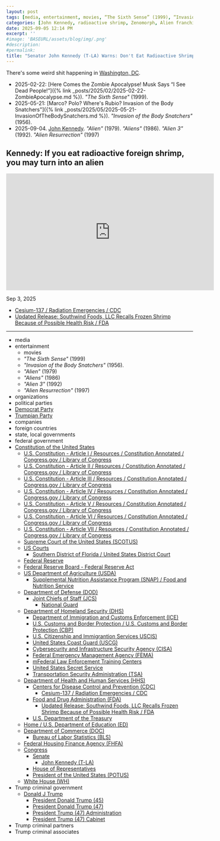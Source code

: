 ```yaml
---
layout: post
tags: [media, entertainment, movies, “The Sixth Sense” (1999), “Invasion of the Body Snatchers” (1956)., “Alien” (1979), “Aliens” (1986), “Alien 3” (1992), “Alien Resurrection” (1997), organizations, political parties, Democrat Party, Trumpian Party, companies, foreign countries, state local governments, federal government, Constitution of the United States, U.S. Constitution - Article I / Resources / Constitution Annotated / Congress.gov / Library of Congress, U.S. Constitution - Article II / Resources / Constitution Annotated / Congress.gov / Library of Congress, U.S. Constitution - Article III / Resources / Constitution Annotated / Congress.gov / Library of Congress, U.S. Constitution - Article IV / Resources / Constitution Annotated / Congress.gov / Library of Congress, U.S. Constitution - Article V / Resources / Constitution Annotated / Congress.gov / Library of Congress, U.S. Constitution - Article VI / Resources / Constitution Annotated / Congress.gov / Library of Congress, U.S. Constitution - Article VII / Resources / Constitution Annotated / Congress.gov / Library of Congress, Supreme Court of the United States (SCOTUS), US Courts, Southern District of Florida / United States District Court, Federal Reserve, Federal Reserve Board - Federal Reserve Act, US Department of Agriculture (USDA), Supplemental Nutrition Assistance Program (SNAP) / Food and Nutrition Service, Department of Defense (DOD), Joint Chiefs of Staff (JCS), National Guard, Department of Homeland Security (DHS), Department of Immigration and Customs Enforcement (ICE), U.S. Customs and Border Protection / U.S. Customs and Border Protection (CBP), U.S. Citizenship and Immigrantion Services USCIS), United States Coast Guard (USCG), Cybersecurity and Infrastructure Security Agency (CISA), Federal Emergency Management Agency (FEMA), mFederal Law Enforcement Training Centers, United States Secret Service, Transportation Security Administration (TSA), Department of Health and Human Services (HHS), Centers for Disease Control and Prevention (CDC), Cesium-137 / Radiation Emergencies / CDC, Food and Drug Administration (FDA), Updated Release – Southwind Foods LLC Recalls Frozen Shrimp Because of Possible Health Risk / FDA, U.S. Department of the Treasury, Home / U.S. Department of Education (ED), Department of Commerce (DOC), Bureau of Labor Statistics (BLS), Federal Housing Finance Agency (FHFA), Congress, Senate, John Kennedy (T-LA), House of Representatives, President of the United States (POTUS), White House (WH), Trump criminal government, Donald J Trump, President Donald Trump (45), President Donald Trump (47), President Trump (47) Administration, President Trump (47) Cabinet, Trump criminal partners, Trump criminal associates]
categories: [John Kennedy, radioactive shrimp, Zenomorph, Alien franchise, Department of Health and Human Services (HHS), Centers for Disease Control and Prevention (CDC), Food and Drug Administration (FDA), food safety, youtube, vidro]
date: 2025-09-05 12:14 PM
excerpt: ''
#image: 'BASEURL/assets/blog/img/.png'
#description:
#permalink:
title: "Senator John Kennedy (T-LA) Warns: Don't Eat Radioactive Shrimp☢️🍤☢️. You Will Turn Into a Zenomorph (The Alien in “Alien”)"
---
```


There's some weird shit happening in [Washington, DC](https://www.congress.gov/).

- 2025-02-22: [Here Comes the Zombie Apocalypse! Musk Says  “I See Dead People!”]({% link _posts/2025/02/2025-02-22-ZombieApocalypse.md %}). *"The Sixth Sense"* (1999).
- 2025-05-21: [Marco? Polo? Where's Rubio? Invasion of the Body Snatchers"]({% link _posts/2025/05/2025-05-21-InvasionOfTheBodySnatchers.md %}). *"Invasion of the Body Snatchers"* (1956).
- 2025-09-04. [John Kennedy](https://www.kennedy.senate.gov/). *"Alien"* (1979). *"Aliens"* (1986). *"Alien 3"* (1992). *"Alien Resurrection"* (1997)

## Kennedy: If you eat radioactive foreign shrimp, you may turn into an alien

<iframe width="560" height="315" src="https://www.youtube.com/embed/fqTXxkjFNko?si=4rV6GrvFHOGirUrB" title="YouTube video player" frameborder="0" allow="accelerometer; autoplay; clipboard-write; encrypted-media; gyroscope; picture-in-picture; web-share" referrerpolicy="strict-origin-when-cross-origin" allowfullscreen></iframe>

Sep 3, 2025

- [Cesium-137 / Radiation Emergencies / CDC](https://www.cdc.gov/radiation-emergencies/hcp/isotopes/cesium-137.html)
- [Updated Release: Southwind Foods, LLC Recalls Frozen Shrimp Because of Possible Health Risk / FDA](https://www.fda.gov/safety/recalls-market-withdrawals-safety-alerts/updated-release-southwind-foods-llc-recalls-frozen-shrimp-because-possible-health-risk)

----
- media
- entertainment 
    - movies
    - *"The Sixth Sense"* (1999)
    - *"Invasion of the Body Snatchers"* (1956).
    - *"Alien"* (1979)
    - *"Aliens"* (1986)
    - *"Alien 3"* (1992)
    - *"Alien Resurrection"* (1997)
- organizations
- political parties
- [Democrat Party](https://www.democrats.org/)
- [Trumpian Party](https://www.gop.com/)
- companies 
- foreign countries 
- state, local governments 
- federal government 
- [Constitution of the United States](https://constitution.congress.gov/)
    - [U.S. Constitution - Article I / Resources / Constitution Annotated / Congress.gov / Library of Congress](https://constitution.congress.gov/constitution/article-1/)
    - [U.S. Constitution - Article II / Resources / Constitution Annotated / Congress.gov / Library of Congress](https://constitution.congress.gov/constitution/article-2/)
    - [U.S. Constitution - Article III / Resources / Constitution Annotated / Congress.gov / Library of Congress](https://constitution.congress.gov/constitution/article-3/)
    - [U.S. Constitution - Article IV / Resources / Constitution Annotated / Congress.gov / Library of Congress](https://constitution.congress.gov/constitution/article-4/)
    - [U.S. Constitution - Article V / Resources / Constitution Annotated / Congress.gov / Library of Congress](https://constitution.congress.gov/constitution/article-5/)
    - [U.S. Constitution - Article VI / Resources / Constitution Annotated / Congress.gov / Library of Congress](https://constitution.congress.gov/constitution/article-6/)
    - [U.S. Constitution - Article VII / Resources / Constitution Annotated / Congress.gov / Library of Congress](https://constitution.congress.gov/constitution/article-7/)
    - [Supreme Court of the United States (SCOTUS)](https://www.supremecourt.gov/)
    - [US Courts](https://www.uscourts.gov/)
        - [Southern District of Florida / United States District Court](https://www.flsd.uscourts.gov/)
    - [Federal Reserve](https;//www.federalreserve.gov/)
    - [Federal Reserve Board - Federal Reserve Act](https://www.federalreserve.gov/aboutthefed/fract.htm)
    - [US Department of Agriculture (USDA)](https://www.usda.gov/)
        - [Supplemental Nutrition Assistance Program (SNAP) / Food and Nutrition Service](https://www.fns.usda.gov/snap/supplemental-nutrition-assistance-program)
    - [Department of Defense (DOD)](https://www.defense.gov/)
        - [Joint Chiefs of Staff (JCS)](https://www.jcs.mil/)
            - [National Guard](https://www.nationalguard.mil/)
    - [Department of Homeland Security (DHS)](https://www.dhs.gov/)
        - [Department of Immigration and Customs Enforcement (ICE)](https://www.ice.gov/)
        - [U.S. Customs and Border Protection / U.S. Customs and Border Protection (CBP)](https://www.cbp.gov/)
        - [U.S. Citizenship and Immigrantion Services USCIS)](https://www.uscis.gov/)
        - [United States Coast Guard (USCG)](https://www.uscg.mil/)
        - [Cybersecurity and Infrastructure Security Agency (CISA)](https://www.cisa.gov/)
        - [Federal Emergency Management Agency (FEMA)](https://www.fema.gov/home)
        - [mFederal Law Enforcement Training Centers](https://www.fletc.gov/)
        - [United States Secret Service](https://www.secretservice.gov/)
        - [Transportation Security Administration (TSA)](https://www.tsa.gov/)
    - [Department of Health and Human Services (HHS)](https://www.hhs.gov%)
        - [Centers for Disease Control and Prevention (CDC)](https://www.cdc.gov/)
            - [Cesium-137 / Radiation Emergencies / CDC](https://www.cdc.gov/radiation-emergencies/hcp/isotopes/cesium-137.html)
        - [Food and Drug Administration (FDA)](https://www.fda.gov/)
            - [Updated Release: Southwind Foods, LLC Recalls Frozen Shrimp Because of Possible Health Risk / FDA](https://www.fda.gov/safety/recalls-market-withdrawals-safety-alerts/updated-release-southwind-foods-llc-recalls-frozen-shrimp-because-possible-health-risk)
        - [U.S. Department of the Treasury](https://home.treasury.gov/)
    - [Home / U.S. Department of Education (ED)](http://www.ed.gov/)
    - [Department of Commerce (DOC)](https://www.commerce.gov/)
        - [Bureau of Labor Statistics (BLS)](https://www.bls.gov/)
    - [Federal Housing Finance Agency (FHFA)](https://www.fhfa.gov/)
    - [Congress](https://www.congress.gov/)
        - [Senate](https://www.senate.gov/)
            - [John Kennedy (T-LA)](https://www.kennedy.senate.gov/)
        - [House of Representatives](https://www.house.gov/)
        - [President of the United States (POTUS)](https://www.whitehouse.gov/)
    - [White House (WH)](https://www.whitehouse.gov/)
- Trump criminal government 
    - [Donald J Trump](https://www.donaldjtrump.com/)
         - [President Donald Trump (45)](https://trumpwhitehouse.archives.gov/)
        - [President Donald Trump (47)](https://www.whitehouse.gov/administration/donald-j-trump/)
        - [President Trump (47) Administration](https://www.whitehouse.gov/administration/)
        - [President Trump (47) Cabinet](https://www.whitehouse.gov/administration/the-cabinet/)
- Trump criminal partners 
- Trump criminal associates 
